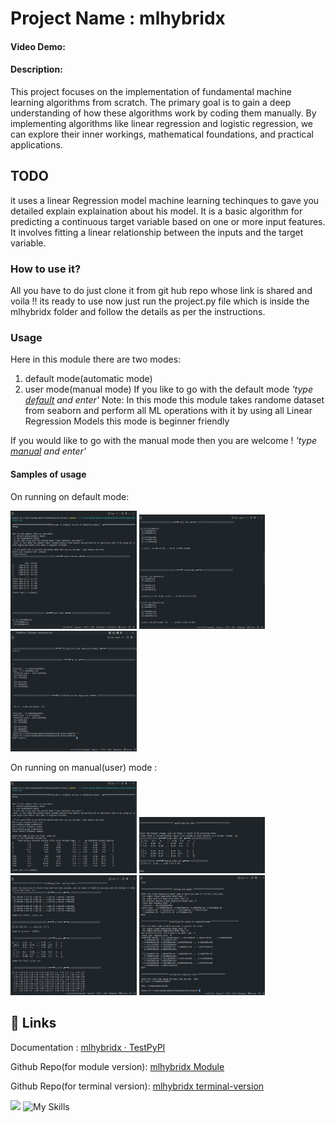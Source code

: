 # Project Name : mlhybridx
#### Video Demo:  <URL HERE>
#### Description:
This project focuses on the implementation of fundamental machine learning algorithms from scratch. The primary goal is to gain a deep understanding of how these algorithms work by coding them manually. By implementing algorithms like linear regression and logistic regression, we can explore their inner workings, mathematical foundations, and practical applications.

## TODO 
it uses a linear Regression model machine learning techinques to gave you detailed explain explaination about his model.
It is a basic algorithm for predicting a continuous target variable based on one or more input features. It involves fitting a linear relationship between the inputs and the target variable.

### How to use it?

All you have to do just clone it from git hub repo whose link is shared and voila !!
its ready to use now just run the project.py file which is inside the mlhybridx folder and follow the details as per the instructions.

### Usage
Here in this module there are two modes: 
 1. default mode(automatic mode)
 2. user mode(manual mode)
 If you like to go with the default mode *'type <u>default</u> and enter'* 
 Note: In this mode this module takes randome dataset from seaborn and perform all ML operations with it by using all Linear Regression Models this mode is beginner friendly 

 If you would like to go with the manual mode then you are welcome ! *'type <U>manual</U> and enter'* 

#### Samples of usage
On running on default mode: 
<p float="left">
  <img src="images/image.png" width="40%"/>
  <img src="images/image-1.png" width="40%" />
  <img src="images/image-2.png" width="40%" />
</p>

On running on manual(user) mode :
<p float="left">
  <img src="images/image-3.png" width="40%"/>
  <img src="images/image-4.png" width="40%" />
  <img src="images/image-5.png" width="40%" />
  <img src="images/image-6.png" width="40%" />
</p>

## 🔗 Links

Documentation : [
mlhybridx · TestPyPI
](https://test.pypi.org/project/MLHybridX/1.5.0/)

Github Repo(for module version): [mlhybridx Module ](https://github.com/sudheer0071/MLHybridX)

Github Repo(for terminal version): [mlhybridx terminal-version](https://github.com/sudheer0071/mlhybridx-terminal-version/tree/main)

![](https://skillicons.dev/icons?i=github)
![My Skills](https://skillicons.dev/icons?i=py,git)
